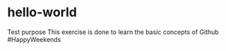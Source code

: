 # hello-world
Test purpose
This exercise is done to learn the basic concepts of Github #HappyWeekends
